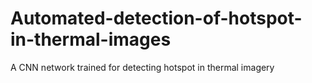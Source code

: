 # Automated-detection-of-hotspot-in-thermal-images
A  CNN network trained for detecting hotspot in thermal imagery
